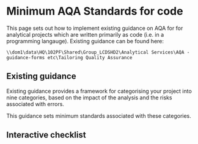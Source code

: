 # Minimum AQA Standards for code

This page sets out how to implement existing guidance on AQA for for analytical projects which are written primarily as code (i.e. in a programming langauge).  Existing guidance can be found here:

`\\dom1\data\HQ\102PF\Shared\Group_LCDSHD2\Analytical Services\AQA - guidance-forms etc\Tailoring Quality Assurance`

## Existing guidance

Existing guidance provides a framework for categorising your project into nine categories, based on the impact of the analysis and the risks associated with errors.

This guidance sets minimum standards associated with these categories.

## Interactive checklist
